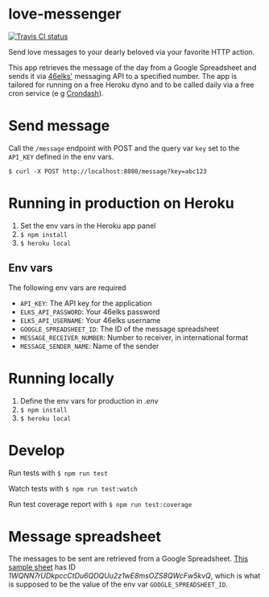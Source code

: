 # love-messenger
[![Travis CI status](https://travis-ci.org/gish/love-messenger.svg)](https://travis-ci.org/gish/love-messenger)

Send love messages to your dearly beloved via your favorite HTTP action.

This app retrieves the message of the day from a Google Spreadsheet and sends it via [46elks'](https://www.46elks.com/) messaging API to a specified number. The app is tailored for running on a free Heroku dyno and to be called daily via a free cron service (e g [Crondash](https://crondash.com/)).

# Send message
Call the `/message` endpoint with POST and the query var `key` set to the `API_KEY` defined in the env vars.

```
$ curl -X POST http://localhost:8080/message?key=abc123
```

# Running in production on Heroku
1. Set the env vars in the Heroku app panel
1. `$ npm install`
1. `$ heroku local`

## Env vars
The following env vars are required
* `API_KEY`: The API key for the application
* `ELKS_API_PASSWORD`: Your 46elks password
* `ELKS_API_USERNAME`: Your 46elks username
* `GOOGLE_SPREADSHEET_ID`: The ID of the message spreadsheet
* `MESSAGE_RECEIVER_NUMBER`: Number to receiver, in international format
* `MESSAGE_SENDER_NAME`: Name of the sender

# Running locally
1. Define the env vars for production in _.env_
1. `$ npm install`
1. `$ heroku local`

# Develop
Run tests with `$ npm run test`

Watch tests with `$ npm run test:watch`

Run test coverage report with `$ npm run test:coverage`

# Message spreadsheet
The messages to be sent are retrieved from a Google Spreadsheet.  [This sample sheet](https://docs.google.com/spreadsheets/d/1WQNN7rUDkpccCtDu6QDQUu2z1wE8msOZS8QWcFw5kvQ/pubhtml) has ID _1WQNN7rUDkpccCtDu6QDQUu2z1wE8msOZS8QWcFw5kvQ_, which is what is supposed to be the value of the env var `GOOGLE_SPREADSHEET_ID`.
